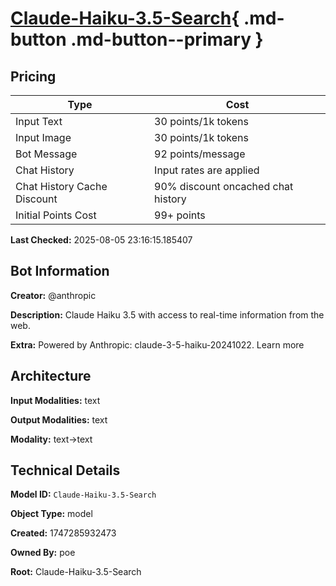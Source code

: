 # [Claude-Haiku-3.5-Search](https://poe.com/Claude-Haiku-3.5-Search){ .md-button .md-button--primary }

## Pricing

| Type | Cost |
|------|------|
| Input Text | 30 points/1k tokens |
| Input Image | 30 points/1k tokens |
| Bot Message | 92 points/message |
| Chat History | Input rates are applied |
| Chat History Cache Discount | 90% discount oncached chat history |
| Initial Points Cost | 99+ points |

**Last Checked:** 2025-08-05 23:16:15.185407


## Bot Information

**Creator:** @anthropic

**Description:** Claude Haiku 3.5 with access to real-time information from the web.

**Extra:** Powered by Anthropic: claude-3-5-haiku-20241022. Learn more


## Architecture

**Input Modalities:** text

**Output Modalities:** text

**Modality:** text->text


## Technical Details

**Model ID:** `Claude-Haiku-3.5-Search`

**Object Type:** model

**Created:** 1747285932473

**Owned By:** poe

**Root:** Claude-Haiku-3.5-Search
